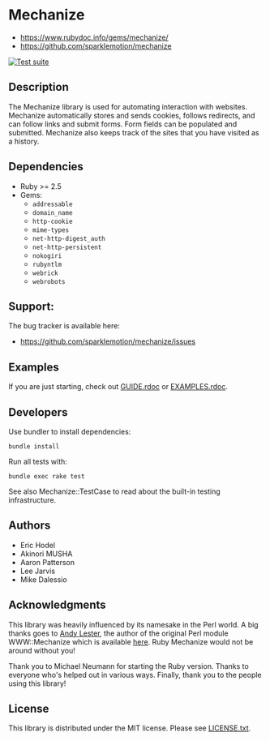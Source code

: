 # Mechanize

* https://www.rubydoc.info/gems/mechanize/
* https://github.com/sparklemotion/mechanize

[![Test suite](https://github.com/sparklemotion/mechanize/actions/workflows/ci-test.yml/badge.svg)](https://github.com/sparklemotion/mechanize/actions/workflows/ci-test.yml)


## Description

The Mechanize library is used for automating interaction with websites. Mechanize automatically stores and sends cookies, follows redirects, and can follow links and submit forms.  Form fields can be populated and submitted. Mechanize also keeps track of the sites that you have visited as a history.


## Dependencies

* Ruby >= 2.5
* Gems:
  * `addressable`
  * `domain_name`
  * `http-cookie`
  * `mime-types`
  * `net-http-digest_auth`
  * `net-http-persistent`
  * `nokogiri`
  * `rubyntlm`
  * `webrick`
  * `webrobots`


## Support:

The bug tracker is available here:

* https://github.com/sparklemotion/mechanize/issues


## Examples

If you are just starting, check out [GUIDE.rdoc](https://github.com/sparklemotion/mechanize/blob/main/GUIDE.rdoc) or [EXAMPLES.rdoc](https://github.com/sparklemotion/mechanize/blob/main/EXAMPLES.rdoc).


## Developers

Use bundler to install dependencies:

```
bundle install
```

Run all tests with:

```
bundle exec rake test
```

See also Mechanize::TestCase to read about the built-in testing infrastructure.


## Authors

* Eric Hodel
* Akinori MUSHA
* Aaron Patterson
* Lee Jarvis
* Mike Dalessio


## Acknowledgments

This library was heavily influenced by its namesake in the Perl world.  A big
thanks goes to [Andy Lester](http://petdance.com), the author of the original Perl module WWW::Mechanize which is available [here](http://search.cpan.org/dist/WWW-Mechanize/). Ruby Mechanize would not be around without you!

Thank you to Michael Neumann for starting the Ruby version. Thanks to everyone who's helped out in various ways. Finally, thank you to the people using this library!

## License

This library is distributed under the MIT license. Please see [LICENSE.txt](https://github.com/sparklemotion/mechanize/blob/main/LICENSE.txt).
